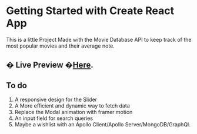 # Getting Started with Create React App
This is a little Project Made with the Movie Database API to keep track of the most popular movies and their average note.

## � Live Preview �[Here](https://duckduckgo.com).

## To do
1. A responsive design for the Slider
2. A More efficient and dynamic way to fetch data
3. Replace the Modal animation with framer motion 
4. An input field for search queries 
5. Maybe a wishlist with an Apollo Client/Apollo Server/MongoDB/GraphQl.